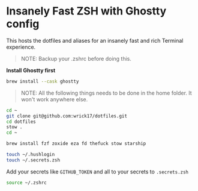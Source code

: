 # Insanely Fast ZSH with Ghostty config

This hosts the dotfiles and aliases for an insanely fast and rich Terminal experience.

> NOTE: Backup your .zshrc before doing this.

**Install Ghostty first**
```bash
brew install --cask ghostty
```

> NOTE: All the following things needs to be done in the home folder. It won't work anywhere else.

```bash
cd ~
git clone git@github.com:wrick17/dotfiles.git
cd dotfiles
stow .
cd ~
```
```bash
brew install fzf zoxide eza fd thefuck stow starship
```

```bash
touch ~/.hushlogin
touch ~/.secrets.zsh
```

Add your secrets like `GITHUB_TOKEN` and all to your secrets to `.secrets.zsh`

```bash
source ~/.zshrc
```
